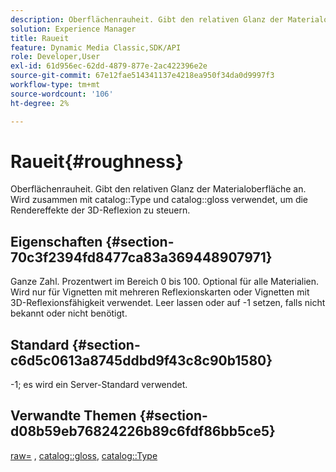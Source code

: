 ```yaml
---
description: Oberflächenrauheit. Gibt den relativen Glanz der Materialoberfläche an. Wird zusammen mit Katalogtyp und Katalogglanz verwendet, um 3D-Reflexions-Rendereffekte zu steuern.
solution: Experience Manager
title: Raueit
feature: Dynamic Media Classic,SDK/API
role: Developer,User
exl-id: 61d956ec-62dd-4879-877e-2ac422396e2e
source-git-commit: 67e12fae514341137e4218ea950f34da0d9997f3
workflow-type: tm+mt
source-wordcount: '106'
ht-degree: 2%

---
```


# Raueit{#roughness}

Oberflächenrauheit. Gibt den relativen Glanz der Materialoberfläche an. Wird zusammen mit catalog::Type und catalog::gloss verwendet, um die Rendereffekte der 3D-Reflexion zu steuern.

## Eigenschaften {#section-70c3f2394fd8477ca83a369448907971}

Ganze Zahl. Prozentwert im Bereich 0 bis 100. Optional für alle Materialien. Wird nur für Vignetten mit mehreren Reflexionskarten oder Vignetten mit 3D-Reflexionsfähigkeit verwendet. Leer lassen oder auf -1 setzen, falls nicht bekannt oder nicht benötigt.

## Standard {#section-c6d5c0613a8745ddbd9f43c8c90b1580}

-1; es wird ein Server-Standard verwendet.

## Verwandte Themen {#section-d08b59eb76824226b89c6fdf86bb5ce5}

[raw=](../../../../../ir-api/http-protocol/image-rendering-api-ref/c-ir-http-protocol-ref/c-ir-http-protocol-command-reference/r-ir-rough.md#reference-00add846b09f4dc39420bda1ca414180) , [catalog::gloss](../../../../../ir-api/material-cat/image-rendering-api-ref/c-ir-material-catalog/c-ir-material-data-reference/r-ir-cat-gloss.md#reference-5277f62a67e2408ab94699aa712f1eeb), [catalog::Type](../../../../../ir-api/material-cat/image-rendering-api-ref/c-ir-material-catalog/c-ir-material-data-reference/r-ir-cat-type.md#reference-9bea147dda9f4e74bc0ec79dcc0d9161)
